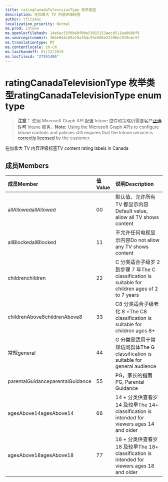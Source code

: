 ```yaml
---
title: ratingCanadaTelevisionType 枚举类型
description: 在加拿大 TV 内容评级标签
author: tfitzmac
localization_priority: Normal
ms.prod: intune
ms.openlocfilehash: 14e6ac55f0b69f00e53015153aecd511ba0086f6
ms.sourcegitcommit: 36be044c89a19af84c93e586e22200ec919e4c9f
ms.translationtype: MT
ms.contentlocale: zh-CN
ms.lasthandoff: 01/12/2019
ms.locfileid: "27951486"
---
```

# <a name="ratingcanadatelevisiontype-enum-type"></a><span data-ttu-id="90e80-103">ratingCanadaTelevisionType 枚举类型</span><span class="sxs-lookup"><span data-stu-id="90e80-103">ratingCanadaTelevisionType enum type</span></span>

> <span data-ttu-id="90e80-104">**注意：** 使用 Microsoft Graph API 配置 Intune 控件和策略仍需要客户[正确许可](https://go.microsoft.com/fwlink/?linkid=839381) Intune 服务。</span><span class="sxs-lookup"><span data-stu-id="90e80-104">**Note:** Using the Microsoft Graph APIs to configure Intune controls and policies still requires that the Intune service is [correctly licensed](https://go.microsoft.com/fwlink/?linkid=839381) by the customer.</span></span>

<span data-ttu-id="90e80-105">在加拿大 TV 内容评级标签</span><span class="sxs-lookup"><span data-stu-id="90e80-105">TV content rating labels in Canada</span></span>
## <a name="members"></a><span data-ttu-id="90e80-106">成员</span><span class="sxs-lookup"><span data-stu-id="90e80-106">Members</span></span>
|<span data-ttu-id="90e80-107">成员</span><span class="sxs-lookup"><span data-stu-id="90e80-107">Member</span></span>|<span data-ttu-id="90e80-108">值</span><span class="sxs-lookup"><span data-stu-id="90e80-108">Value</span></span>|<span data-ttu-id="90e80-109">说明</span><span class="sxs-lookup"><span data-stu-id="90e80-109">Description</span></span>|
|:---|:---|:---|
|<span data-ttu-id="90e80-110">allAllowed</span><span class="sxs-lookup"><span data-stu-id="90e80-110">allAllowed</span></span>|<span data-ttu-id="90e80-111">0</span><span class="sxs-lookup"><span data-stu-id="90e80-111">0</span></span>|<span data-ttu-id="90e80-112">默认值，允许所有 TV 都显示内容</span><span class="sxs-lookup"><span data-stu-id="90e80-112">Default value, allow all TV shows content</span></span>|
|<span data-ttu-id="90e80-113">allBlocked</span><span class="sxs-lookup"><span data-stu-id="90e80-113">allBlocked</span></span>|<span data-ttu-id="90e80-114">1</span><span class="sxs-lookup"><span data-stu-id="90e80-114">1</span></span>|<span data-ttu-id="90e80-115">不允许任何电视显示内容</span><span class="sxs-lookup"><span data-stu-id="90e80-115">Do not allow any TV shows content</span></span>|
|<span data-ttu-id="90e80-116">children</span><span class="sxs-lookup"><span data-stu-id="90e80-116">children</span></span>|<span data-ttu-id="90e80-117">2</span><span class="sxs-lookup"><span data-stu-id="90e80-117">2</span></span>|<span data-ttu-id="90e80-118">C 分类适合子级岁 2 到步骤 7 年</span><span class="sxs-lookup"><span data-stu-id="90e80-118">The C classification is suitable for children ages of 2 to 7 years</span></span>|
|<span data-ttu-id="90e80-119">childrenAbove8</span><span class="sxs-lookup"><span data-stu-id="90e80-119">childrenAbove8</span></span>|<span data-ttu-id="90e80-120">3</span><span class="sxs-lookup"><span data-stu-id="90e80-120">3</span></span>|<span data-ttu-id="90e80-121">C8 分类适合子级老化 8 +</span><span class="sxs-lookup"><span data-stu-id="90e80-121">The C8 classification is suitable for children ages 8+</span></span>|
|<span data-ttu-id="90e80-122">常规</span><span class="sxs-lookup"><span data-stu-id="90e80-122">general</span></span>|<span data-ttu-id="90e80-123">4</span><span class="sxs-lookup"><span data-stu-id="90e80-123">4</span></span>|<span data-ttu-id="90e80-124">G 分类是适用于常规访问群体</span><span class="sxs-lookup"><span data-stu-id="90e80-124">The G classification is suitable for general audience</span></span>|
|<span data-ttu-id="90e80-125">parentalGuidance</span><span class="sxs-lookup"><span data-stu-id="90e80-125">parentalGuidance</span></span>|<span data-ttu-id="90e80-126">5</span><span class="sxs-lookup"><span data-stu-id="90e80-126">5</span></span>|<span data-ttu-id="90e80-127">PG，家长的指南</span><span class="sxs-lookup"><span data-stu-id="90e80-127">PG, Parental Guidance</span></span>|
|<span data-ttu-id="90e80-128">agesAbove14</span><span class="sxs-lookup"><span data-stu-id="90e80-128">agesAbove14</span></span>|<span data-ttu-id="90e80-129">6</span><span class="sxs-lookup"><span data-stu-id="90e80-129">6</span></span>|<span data-ttu-id="90e80-130">14 + 分类供查看岁 14 及较早</span><span class="sxs-lookup"><span data-stu-id="90e80-130">The 14+ classification is intended for viewers ages 14 and older</span></span>|
|<span data-ttu-id="90e80-131">agesAbove18</span><span class="sxs-lookup"><span data-stu-id="90e80-131">agesAbove18</span></span>|<span data-ttu-id="90e80-132">7</span><span class="sxs-lookup"><span data-stu-id="90e80-132">7</span></span>|<span data-ttu-id="90e80-133">18 + 分类供查看岁 18 及较早</span><span class="sxs-lookup"><span data-stu-id="90e80-133">The 18+ classification is intended for viewers ages 18 and older</span></span>|



